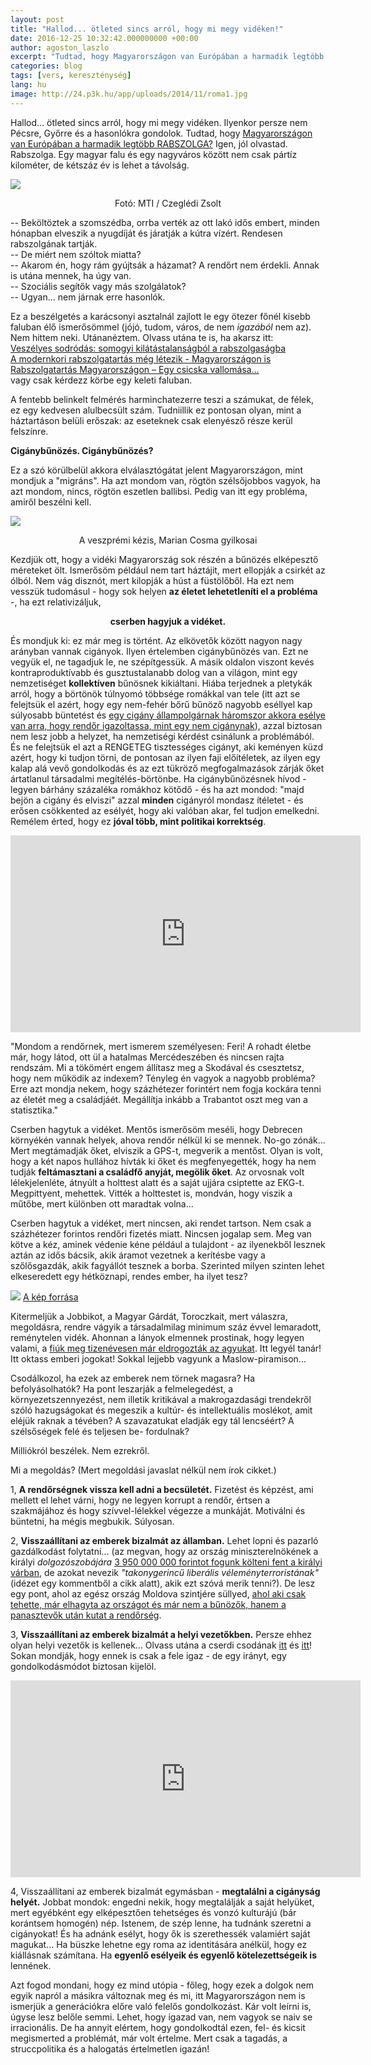 ```yaml
---
layout: post
title: "Hallod... ötleted sincs arról, hogy mi megy vidéken!"
date: 2016-12-25 10:32:42.000000000 +00:00
author: agoston_laszlo
excerpt: "Tudtad, hogy Magyarországon van Európában a harmadik legtöbb RABSZOLGA? Igen, jól olvastad. Rabszolga. Egy magyar falu és egy nagyváros között nem csak pártíz kilométer, de kétszáz év is lehet a távolság."
categories: blog
tags: [vers, kereszténység]
lang: hu
image: http://24.p3k.hu/app/uploads/2014/11/roma1.jpg
---
```

Hallod... ötleted sincs arról, hogy mi megy vidéken. Ilyenkor persze nem Pécsre, Győrre és a hasonlókra gondolok. Tudtad, hogy [Magyarországon van Európában a harmadik legtöbb RABSZOLGA?](http://index.hu/kulfold/2014/11/18/harmadik_lett_magyarorszag_a_rabszolgasag-ranglistan/) Igen, jól olvastad. Rabszolga. Egy magyar falu és egy nagyváros között nem csak pártíz kilométer, de kétszáz év is lehet a távolság.

![](http://agostonlaszlo.hu/images/roma1.jpg)
<center>Fotó: MTI / Czeglédi Zsolt</center>

-- Beköltöztek a szomszédba, orrba verték az ott lakó idős embert, minden hónapban elveszik a nyugdíját és járatják a kútra vízért. Rendesen rabszolgának tartják. <br />
-- De miért nem szóltok miatta? <br />
-- Akarom én, hogy rám gyújtsák a házamat? A rendőrt nem érdekli. Annak is utána mennek, ha úgy van. <br />
-- Szociális segítők vagy más szolgálatok?  <br />
-- Ugyan... nem járnak erre hasonlók.

Ez a beszélgetés a karácsonyi asztalnál zajlott le egy ötezer főnél kisebb faluban élő ismerősömmel (jójó, tudom, város, de nem *igazából* nem az). Nem hittem neki. Utánanéztem. Olvass utána te is, ha akarsz itt: <br />
[Veszélyes sodródás: somogyi kilátástalanságból a rabszolgaságba](http://www.sonline.hu/somogy/kozelet/veszelyes-sodrodas-somogyi-kilatastalansagbol-a-rabszolgasagba-582781) <br />
[A modernkori rabszolgatartás még létezik - Magyarországon is](http://rtl.hu/rtlklub/fokuszplusz/a-modernkori-rabszolgatartas-meg-letezik-magyarorszagon-is) <br />
[Rabszolgatartás Magyarországon – Egy csicska vallomása…](http://tv2.hu/tv2klasszikusok/22461_rabszolgatartas_magyarorszagon__egy_csicska_vallomasa.html) <br />
vagy csak kérdezz körbe egy keleti faluban.

A fentebb belinkelt felmérés harminchatezerre teszi a számukat, de félek, ez egy kedvesen alulbecsült szám. Tudniillik ez pontosan olyan, mint a háztartáson belüli erőszak: az eseteknek csak elenyésző része kerül felszínre.

**Cigánybűnözés. Cigánybűnözés?**

Ez a szó körülbelül akkora elválasztógátat jelent Magyarországon, mint mondjuk a "migráns". Ha azt mondom van, rögtön szélsőjobbos vagyok, ha azt mondom, nincs, rögtön eszetlen ballibsi. Pedig van itt egy probléma, amiről beszélni kell.

![](https://kuruc.info/galeriaN/hir/szivan.jpg)
<center> A veszprémi kézis, Marian Cosma gyilkosai </center>

Kezdjük ott, hogy a vidéki Magyarország sok részén a bűnözés elképesztő méreteket ölt. Ismerősöm például nem tart háztájit, mert ellopják a csirkét az ólból. Nem vág disznót, mert kilopják a húst a füstölőből. Ha ezt nem vesszük tudomásul - hogy sok helyen **az életet lehetetleníti el a probléma** -, ha ezt relativizáljuk,

<strong><center> cserben hagyjuk a vidéket. </center></strong>

És mondjuk ki: ez már meg is történt. Az elkövetők között nagyon nagy arányban vannak cigányok. Ilyen értelemben cigánybűnözés van. Ezt ne vegyük el, ne tagadjuk le, ne szépítgessük. A másik oldalon viszont kevés kontraproduktívabb és gusztustalanabb dolog van a világon, mint egy nemzetiséget **kollektíven** bűnösnek kikiáltani. Hiába terjednek a pletykák arról, hogy a börtönök túlnyomó többsége romákkal van tele (itt azt se felejtsük el azért, hogy egy nem-fehér bőrű bűnöző nagyobb eséllyel kap súlyosabb büntetést és [egy cigány állampolgárnak háromszor akkora esélye van arra, hogy rendőr igazoltassa, mint egy nem cigánynak](http://index.hu/belfold/2009/09/09/tenyek_es_tevhitek_a_bunozes_a_ciganyok_vereben_van/)), azzal biztosan nem lesz jobb a helyzet, ha nemzetiségi kérdést csinálunk a problémából. És ne felejtsük el azt a RENGETEG tisztességes cigányt, aki keményen küzd azért, hogy ki tudjon törni, de pontosan az ilyen faji előítéletek, az ilyen egy kalap alá vevő gondolkodás és az ezt tükröző megfogalmazások zárják őket ártatlanul társadalmi megítélés-börtönbe. Ha cigánybűnözésnek hívod - legyen bárhány százaléka romákhoz kötődő - és ha azt mondod: "majd bejön a cigány és elviszi" azzal **minden** cigányról mondasz ítéletet - és erősen csökkented az esélyét, hogy aki valóban akar, fel tudjon emelkedni. Remélem érted, hogy ez **jóval több, mint politikai korrektség**.

<iframe width="560" height="315" src="https://www.youtube.com/embed/m46y9dR7lLI?start=5" frameborder="0" allowfullscreen></iframe>

"Mondom a rendőrnek, mert ismerem személyesen: Feri! A rohadt életbe már, hogy látod, ott ül a hatalmas Mercédeszében és nincsen rajta rendszám. Mi a tökömért engem állítasz meg a Skodával és csesztetsz, hogy nem működik az indexem? Tényleg én vagyok a nagyobb probléma? Erre azt mondja nekem, hogy százhétezer forintért nem fogja kockára tenni az életét meg a családjáét. Megállítja inkább a Trabantot oszt meg van a statisztika."

Cserben hagytuk a vidéket. Mentős ismerősöm meséli, hogy Debrecen környékén vannak helyek, ahova rendőr nélkül ki se mennek. No-go zónák... Mert megtámadják őket, elviszik a GPS-t, megverik a mentőst. Olyan is volt, hogy a két napos hullához hívták ki őket és megfenyegették, hogy ha nem tudják **feltámasztani a családfő anyját, megölik őket**. Az orvosnak volt lélekjelenléte, átnyúlt a holttest alatt és a saját ujjára csiptette az EKG-t. Megpittyent, mehettek. Vitték a holttestet is, mondván, hogy viszik a műtőbe, mert különben ott maradtak volna...

Cserben hagytuk a vidéket, mert nincsen, aki rendet tartson. Nem csak a százhétezer forintos rendőri fizetés miatt. Nincsen jogalap sem. Meg van kötve a kéz, aminek védenie kéne például a tulajdont - az ilyenekből lesznek aztán az idős bácsik, akik áramot vezetnek a kerítésbe vagy a szőlősgazdák, akik fagyállót tesznek a borba. Szerinted milyen szinten lehet elkeseredett egy hétköznapi, rendes ember, ha ilyet tesz?

![](http://agostonlaszlo.hu/images/magyargarda.JPG)
[A kép forrása](http://www.magyartudat.com/vademeles-az-uj-magyar-garda-vezetoi-ellen/)

Kitermeljük a Jobbikot, a Magyar Gárdát, Toroczkait, mert válaszra, megoldásra, rendre vágyik a társadalmilag minimum száz évvel lemaradott, reménytelen vidék. Ahonnan a lányok elmennek prostinak, hogy legyen valami, a [fiúk meg tizenévesen már eldrogozták az agyukat](http://4024.hu/2015/04/16/igy-irtjak-ki-a-falukat-a-dizajnerdrogok/). Itt legyél tanár! Itt oktass emberi jogokat! Sokkal lejjebb vagyunk a Maslow-piramison...

Csodálkozol, ha ezek az emberek nem törnek magasra? Ha befolyásolhatók? Ha pont leszarják a felmelegedést, a környezetszennyezést, nem illetik kritikával a makrogazdasági trendekről szóló hazugságokat és megeszik a kultúr- és intellektuális moslékot, amit eléjük raknak a tévében? A szavazatukat eladják egy tál lencséért? A szélsőségek felé és teljesen be- fordulnak?

Milliókról beszélek. Nem ezrekről.

Mi a megoldás? (Mert megoldási javaslat nélkül nem írok cikket.)

1, **A rendőrségnek vissza kell adni a becsületét.** Fizetést és képzést, ami mellett el lehet várni, hogy ne legyen korrupt a rendőr, értsen a szakmájához és hogy szívvel-lélekkel végezze a munkáját. Motiválni és büntetni, ha mégis megbukik. Súlyosan.

2, **Visszaállítani az emberek bizalmát az államban.** Lehet lopni és pazarló gazdálkodást folytatni... (az megvan, hogy az ország miniszterelnökének a királyi *dolgozószobájára* [3 950 000 000 forintot fogunk költeni fent a királyi várban](http://hvg.hu/itthon/20161223_Most_figyeljen_Orban_dolgozoszobajat_potom_325_milliardbol_csinaljak_meg), de azokat nevezik *"takonygerincű liberális véleményterroristának"* (idézet egy kommentből a cikk alatt), akik ezt szóvá merik tenni?). De lesz egy pont, ahol az egész ország Moldova szintjére süllyed, [ahol aki csak tehette, már elhagyta az országot és már nem a bűnözők, hanem a panasztevők után kutat a rendőrség](http://alapblog.hu/vakmajom-468/). 

3, **Visszaállítani az emberek bizalmát a helyi vezetőkben.** Persze ehhez olyan helyi vezetők is kellenek... Olvass utána a cserdi csodának [itt](http://mandiner.hu/cikk/20150818_egyik_politikai_elitnek_sem_leszek_a_ribanca_a_cserdi_polgarmester_bogdan_laszlo_a_mandinernek) és [itt](http://www.origo.hu/itthon/20150618-cserdi-bogdan-laszlo-cigany-roma-jobbik.html)! Sokan mondják, hogy ennek is csak a fele igaz - de egy irányt, egy gondolkodásmódot biztosan kijelöl.

<iframe width="560" height="315" src="https://www.youtube.com/embed/dquCFnzpdPY?start=14" frameborder="0" allowfullscreen></iframe>

4, Visszaállítani az emberek bizalmát egymásban - **megtalálni a cigányság helyét.** Jobbat mondok: engedni nekik, hogy megtalálják a saját helyüket, mert egyébként egy elképesztően tehetséges és vonzó kulturájú (bár korántsem homogén) nép. Istenem, de szép lenne, ha tudnánk szeretni a cigányokat! És ha adnánk esélyt, hogy ők is szerethessék valamiért saját magukat... Ha büszke lehetne egy roma az identitására anélkül, hogy ez kiállásnak számítana. Ha **egyenlő esélyeik és egyenlő kötelezettségeik is** lennének.

Azt fogod mondani, hogy ez mind utópia - főleg, hogy ezek a dolgok nem egyik napról a másikra változnak meg és mi, itt Magyarországon nem is ismerjük a generációkra előre való felelős gondolkozást. Kár volt leírni is, úgyse lesz belőle semmi. Lehet, hogy igazad van, nem vagyok se naiv se irracionális. De ha annyit elértem, hogy gondolkodtál ezen, fel- és kicsit megismerted a problémát, már volt értelme. Mert csak a tagadás, a struccpolitika és a halogatás értelmetlen igazán!



